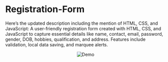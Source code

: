 # Registration-Form
Here’s the updated description including the mention of HTML, CSS, and JavaScript:  A user-friendly registration form created with HTML, CSS, and JavaScript to capture essential details like name, contact, email, password, gender, DOB, hobbies, qualification, and address. Features include validation, local data saving, and marquee alerts.




<p align="center">
  <img src="C:\Users\lenov\Downloads\form.gif" alt="Demo" />
</p>

